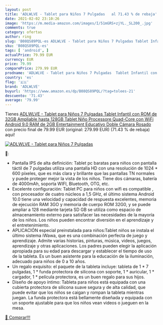 ```yaml
---
layout: post
title: 'ADLWLVE - Tablet para Niños 7 Pulgadas   al 71.43 % de rebaja'
date: 2021-02-02 23:10:26
image: 'https://m.media-amazon.com/images/I/51mGRS+zjYL._SL200_.jpg'
comments: true
category: ofertas
author: ring
slug: 'B08QS89PQL-es ADLWLVE - Tablet para Niños 7 Pulgadas Tablet Infantil con...'
sku: 'B08QS89PQL-es'
tags: [ 'android', ]
actualPrice: 79.99 EUR
currency: EUR
price: 79.99
comparePrice: 279.99 EUR
prodname: 'ADLWLVE - Tablet para Niños 7 Pulgadas  Tablet Infantil con ROM de 32GB Ampliable hasta 128GB  Tablet Niño Processore Quad-Core con WiFi  Android 9.0  RAM de 2GB Entertainment Educativo Doble Cámara  Rosado '
country: 'es'
flag: '🇪🇸'
brand: 'ADLWLVE'
buyurl: 'https://www.amazon.es/dp/B08QS89PQL/?tag=tolees-21'
descuento: '71.43'
average: '79.99'
---
```


Tienes [ADLWLVE - Tablet para Niños 7 Pulgadas  Tablet Infantil con ROM de 32GB Ampliable hasta 128GB  Tablet Niño Processore Quad-Core con WiFi  Android 9.0  RAM de 2GB Entertainment Educativo Doble Cámara  Rosado ](https://www.amazon.es/dp/B08QS89PQL/?tag=tolees-21) con precio final de  79.99 EUR (original: 279.99 EUR) (71.43 %  de rebaja) aqui!

[![ADLWLVE - Tablet para Niños 7 Pulgadas  ](https://m.media-amazon.com/images/I/51mGRS+zjYL._SL200_.jpg)](https://www.amazon.es/dp/B08QS89PQL/?tag=tolees-21)

🔎:

- Pantalla IPS de alta definición: Tablet pc baratas para niños con pantalla táctil de 7 pulgadas utiliza una pantalla HD con una resolución de 1024 * 600 píxeles, que es más clara y brillante que las pantallas TN normales y puede proteger mejor la vista de los niños. Tiene dos cámaras, batería de 4000mAh, soporta WIFI, Bluetooth, OTG, etc.
- Excelente configuración: Tablet PC para niños con wifi es compatible , con procesador de cuatro núcleos a 1,5 GHz, el último sistema Android 10.0 tiene una velocidad y capacidad de respuesta excelentes, memoria de ejecución RAM 3GO y memoria de cuerpo ROM 32G0, y se puede ampliar a 128 mediante tarjeta SD GB se utiliza como espacio de almacenamiento externo para satisfacer las necesidades de la mayoría de los niños. Los niños pueden encontrar diversión en el aprendizaje y el entretenimiento.
- APLICACIÓN especial preinstalada para niños:Tablet niños se instala el último sistema iWawa, que es una combinación perfecta de juego y aprendizaje. Admite varias historias, pinturas, música, videos, juegos, aprendizaje y otras aplicaciones. Los padres pueden elegir la aplicación apropiada para su edad para descargar y establecer el tiempo de uso de la tableta. Es un buen asistente para la educación de la iluminación, adecuado para niños de 0 a 10 años.
- Un regalo exquisito: el paquete de la tableta incluye: tableta de 1 * 7 pulgadas, 1 * funda protectora de silicona con soporte, 1 * auricular, 1 * cargador, 1 * película protectora, es un buen regalo para sus hijos.
- Diseño de apoyo íntimo: Tableta para niños está equipada con una cubierta protectora de silicona suave segura y de alta calidad, que puede evitar que los niños se caigan y rompan la tableta mientras juegan. La funda protectora está bellamente diseñada y equipada con un soporte ajustable para que los niños vean videos o jueguen en la mesa.

[🛒 Comprar!!!](https://www.amazon.es/dp/B08QS89PQL/?tag=tolees-21)
